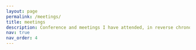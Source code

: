 ```yaml
---
layout: page
permalink: /meetings/
title: meetings
description: Conference and meetings I have attended, in reverse chronological order. 
nav: true
nav_order: 4
---
```

